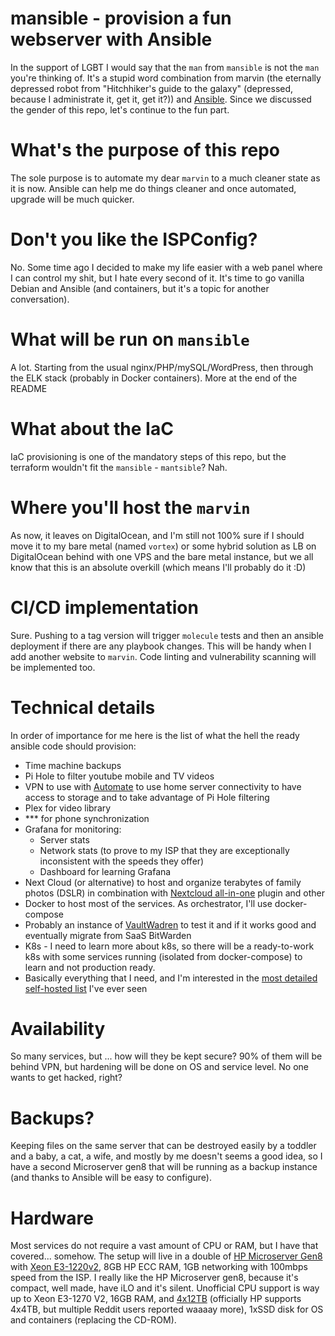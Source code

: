 # mansible - provision a fun webserver with Ansible

In the support of LGBT I would say that the `man` from `mansible` is not the `man` you're thinking of. It's a stupid word combination from marvin (the eternally depressed robot from "Hitchhiker's guide to the galaxy" (depressed, because I administrate it, get it, get it?)) and [Ansible](https://www.ansible.com/). Since we discussed the gender of this repo, let's continue to the fun part.

# What's the purpose of this repo

The sole purpose is to automate my dear `marvin` to a much cleaner state as it is now. Ansible can help me do things cleaner and once automated, upgrade will be much quicker.

# Don't you like the ISPConfig?

No. Some time ago I decided to make my life easier with a web panel where I can control my shit, but I hate every second of it. It's time to go vanilla Debian and Ansible (and containers, but it's a topic for another conversation).

# What will be run on `mansible`

A lot. Starting from the usual nginx/PHP/mySQL/WordPress, then through the ELK stack (probably in Docker containers). More at the end of the README

# What about the IaC

IaC provisioning is one of the mandatory steps of this repo, but the terraform wouldn't fit the `mansible` - `mantsible`? Nah.

# Where you'll host the `marvin`

As now, it leaves on DigitalOcean, and I'm still not 100% sure if I should move it to my bare metal (named `vortex`) or some hybrid solution as LB on DigitalOcean behind with one VPS and the bare metal instance, but we all know that this is an absolute overkill (which means I'll probably do it :D)

# CI/CD implementation
Sure. Pushing to a tag version will trigger `molecule` tests and then an ansible deployment if there are any playbook changes. This will be handy when I add another website to `marvin`. Code linting and vulnerability scanning will be implemented too.


# Technical details
In order of importance for me here is the list of what the hell the ready ansible code should provision:

* Time machine backups
* Pi Hole to filter youtube mobile and TV videos
* VPN to use with [Automate](https://play.google.com/store/apps/details?id=com.llamalab.automate&hl=en&gl=US) to use home server connectivity to have access to storage and to take advantage of Pi Hole filtering
* Plex for video library
* *** for phone synchronization
* Grafana for monitoring:
    * Server stats
    * Network stats (to prove to my ISP that they are exceptionally inconsistent with the speeds they offer)
    * Dashboard for learning Grafana
* Next Cloud (or alternative) to host and organize terabytes of family photos (DSLR) in combination with [Nextcloud all-in-one](https://github.com/nextcloud/all-in-one) plugin and other
* Docker to host most of the services. As orchestrator, I'll use docker-compose
* Probably an instance of [VaultWadren](https://github.com/dani-garcia/vaultwarden) to test it and if it works good and eventually migrate from SaaS BitWarden
* K8s - I need to learn more about k8s, so there will be a ready-to-work k8s with some services running (isolated from docker-compose) to learn and not production ready.
* Basically everything that I need, and I'm interested in the [most detailed self-hosted list](https://github.com/mikeroyal/Self-Hosting-Guide) I've ever seen

# Availability
So many services, but ... how will they be kept secure? 90% of them will be behind VPN, but hardening will be done on OS and service level. No one wants to get hacked, right?

# Backups?
Keeping files on the same server that can be destroyed easily by a toddler and a baby, a cat, a wife, and mostly by me doesn't seems a good idea, so I have a second Microserver gen8 that will be running as a backup instance (and thanks to Ansible will be easy to configure).

# Hardware
Most services do not require a vast amount of CPU or RAM, but I have that covered... somehow. The setup will live in a double of [HP Microserver Gen8](https://support.hpe.com/hpesc/public/docDisplay?docId=emr_na-c03793258) with [Xeon E3-1220v2](https://www.intel.co.uk/content/www/uk/en/products/sku/65734/intel-xeon-processor-e31220-v2-8m-cache-3-10-ghz/specifications.html), 8GB HP ECC RAM, 1GB networking with 100mbps speed from the ISP.
I really like the HP Microserver gen8, because it's compact, well made, have iLO and it's silent. Unofficial CPU support is way up to Xeon E3-1270 V2, 16GB RAM, and [4x12TB](https://www.reddit.com/r/freenas/comments/agu22i/hp_microserver_gen8_largest_supported_drive/) (officially HP supports 4x4TB, but multiple Reddit users reported waaaay more), 1xSSD disk for OS and containers (replacing the CD-ROM).